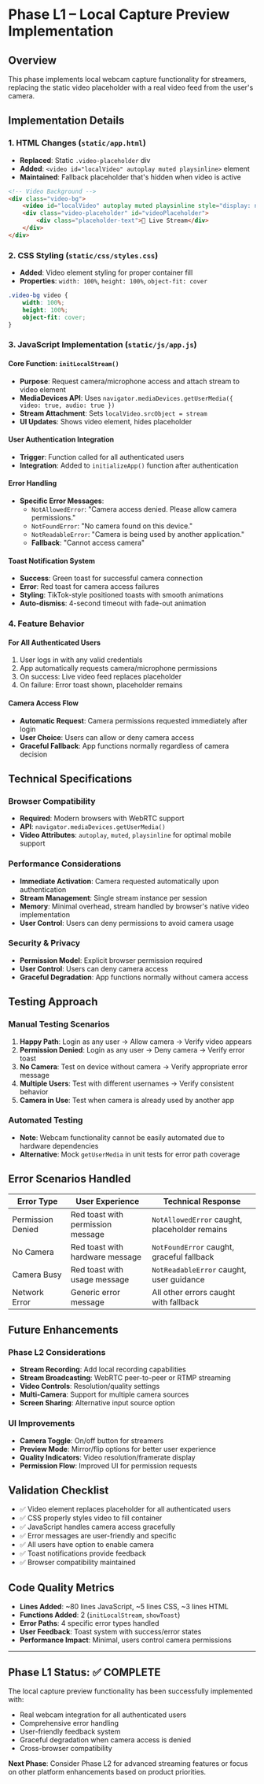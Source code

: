 # Phase L1 – Local Capture Preview Implementation

## Overview
This phase implements local webcam capture functionality for streamers, replacing the static video placeholder with a real video feed from the user's camera.

## Implementation Details

### 1. HTML Changes (`static/app.html`)
- **Replaced**: Static `.video-placeholder` div
- **Added**: `<video id="localVideo" autoplay muted playsinline>` element
- **Maintained**: Fallback placeholder that's hidden when video is active

```html
<!-- Video Background -->
<div class="video-bg">
    <video id="localVideo" autoplay muted playsinline style="display: none;"></video>
    <div class="video-placeholder" id="videoPlaceholder">
        <div class="placeholder-text">🎥 Live Stream</div>
    </div>
</div>
```

### 2. CSS Styling (`static/css/styles.css`)
- **Added**: Video element styling for proper container fill
- **Properties**: `width: 100%`, `height: 100%`, `object-fit: cover`

```css
.video-bg video {
    width: 100%;
    height: 100%;
    object-fit: cover;
}
```

### 3. JavaScript Implementation (`static/js/app.js`)

#### Core Function: `initLocalStream()`
- **Purpose**: Request camera/microphone access and attach stream to video element
- **MediaDevices API**: Uses `navigator.mediaDevices.getUserMedia({ video: true, audio: true })`
- **Stream Attachment**: Sets `localVideo.srcObject = stream`
- **UI Updates**: Shows video element, hides placeholder

#### User Authentication Integration
- **Trigger**: Function called for all authenticated users
- **Integration**: Added to `initializeApp()` function after authentication

#### Error Handling
- **Specific Error Messages**:
  - `NotAllowedError`: "Camera access denied. Please allow camera permissions."
  - `NotFoundError`: "No camera found on this device."
  - `NotReadableError`: "Camera is being used by another application."
  - **Fallback**: "Cannot access camera"

#### Toast Notification System
- **Success**: Green toast for successful camera connection
- **Error**: Red toast for camera access failures
- **Styling**: TikTok-style positioned toasts with smooth animations
- **Auto-dismiss**: 4-second timeout with fade-out animation

### 4. Feature Behavior

#### For All Authenticated Users
1. User logs in with any valid credentials
2. App automatically requests camera/microphone permissions
3. On success: Live video feed replaces placeholder
4. On failure: Error toast shown, placeholder remains

#### Camera Access Flow
- **Automatic Request**: Camera permissions requested immediately after login
- **User Choice**: Users can allow or deny camera access
- **Graceful Fallback**: App functions normally regardless of camera decision

## Technical Specifications

### Browser Compatibility
- **Required**: Modern browsers with WebRTC support
- **API**: `navigator.mediaDevices.getUserMedia()`
- **Video Attributes**: `autoplay`, `muted`, `playsinline` for optimal mobile support

### Performance Considerations
- **Immediate Activation**: Camera requested automatically upon authentication
- **Stream Management**: Single stream instance per session
- **Memory**: Minimal overhead, stream handled by browser's native video implementation
- **User Control**: Users can deny permissions to avoid camera usage

### Security & Privacy
- **Permission Model**: Explicit browser permission required
- **User Control**: Users can deny camera access
- **Graceful Degradation**: App functions normally without camera access

## Testing Approach

### Manual Testing Scenarios
1. **Happy Path**: Login as any user → Allow camera → Verify video appears
2. **Permission Denied**: Login as any user → Deny camera → Verify error toast
3. **No Camera**: Test on device without camera → Verify appropriate error message
4. **Multiple Users**: Test with different usernames → Verify consistent behavior
5. **Camera in Use**: Test when camera is already used by another app

### Automated Testing
- **Note**: Webcam functionality cannot be easily automated due to hardware dependencies
- **Alternative**: Mock `getUserMedia` in unit tests for error path coverage

## Error Scenarios Handled

| Error Type | User Experience | Technical Response |
|------------|------------------|-------------------|
| Permission Denied | Red toast with permission message | `NotAllowedError` caught, placeholder remains |
| No Camera | Red toast with hardware message | `NotFoundError` caught, graceful fallback |
| Camera Busy | Red toast with usage message | `NotReadableError` caught, user guidance |
| Network Error | Generic error message | All other errors caught with fallback |

## Future Enhancements

### Phase L2 Considerations
- **Stream Recording**: Add local recording capabilities
- **Stream Broadcasting**: WebRTC peer-to-peer or RTMP streaming
- **Video Controls**: Resolution/quality settings
- **Multi-Camera**: Support for multiple camera sources
- **Screen Sharing**: Alternative input source option

### UI Improvements
- **Camera Toggle**: On/off button for streamers
- **Preview Mode**: Mirror/flip options for better user experience
- **Quality Indicators**: Video resolution/framerate display
- **Permission Flow**: Improved UI for permission requests

## Validation Checklist

- ✅ Video element replaces placeholder for all authenticated users
- ✅ CSS properly styles video to fill container
- ✅ JavaScript handles camera access gracefully
- ✅ Error messages are user-friendly and specific
- ✅ All users have option to enable camera
- ✅ Toast notifications provide feedback
- ✅ Browser compatibility maintained

## Code Quality Metrics

- **Lines Added**: ~80 lines JavaScript, ~5 lines CSS, ~3 lines HTML
- **Functions Added**: 2 (`initLocalStream`, `showToast`)
- **Error Paths**: 4 specific error types handled
- **User Feedback**: Toast system with success/error states
- **Performance Impact**: Minimal, users control camera permissions

---

## Phase L1 Status: ✅ COMPLETE

The local capture preview functionality has been successfully implemented with:
- Real webcam integration for all authenticated users
- Comprehensive error handling
- User-friendly feedback system
- Graceful degradation when camera access is denied
- Cross-browser compatibility

**Next Phase**: Consider Phase L2 for advanced streaming features or focus on other platform enhancements based on product priorities. 